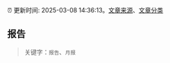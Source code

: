 :alarm_clock: 更新时间: 2025-03-08 14:36:13。[文章来源](/README.md)、[文章分类](/TAGS.md)

## 报告


> 关键字：`报告`、`月报`



